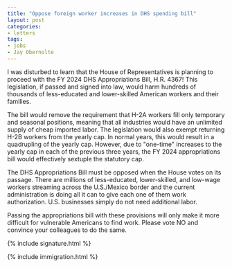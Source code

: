 ```yaml
---
title: "Oppose foreign worker increases in DHS spending bill"
layout: post
categories:
- letters
tags:
- jobs
- Jay Obernolte
---
```


I was disturbed to learn that the House of Representatives is planning to proceed with the FY 2024 DHS Appropriations Bill, H.R. 4367! This legislation, if passed and signed into law, would harm hundreds of thousands of less-educated and lower-skilled American workers and their families.

The bill would remove the requirement that H-2A workers fill only temporary and seasonal positions, meaning that all industries would have an unlimited supply of cheap imported labor. The legislation would also exempt returning H-2B workers from the yearly cap. In normal years, this would result in a quadrupling of the yearly cap. However, due to "one-time" increases to the yearly cap in each of the previous three years, the FY 2024 appropriations bill would effectively sextuple the statutory cap.

The DHS Appropriations Bill must be opposed when the House votes on its passage. There are millions of less-educated, lower-skilled, and low-wage workers streaming across the U.S./Mexico border and the current administration is doing all it can to give each one of them work authorization. U.S. businesses simply do not need additional labor.

Passing the appropriations bill with these provisions will only make it more difficult for vulnerable Americans to find work. Please vote NO and convince your colleagues to do the same.

{% include signature.html %}

{% include immigration.html %}
